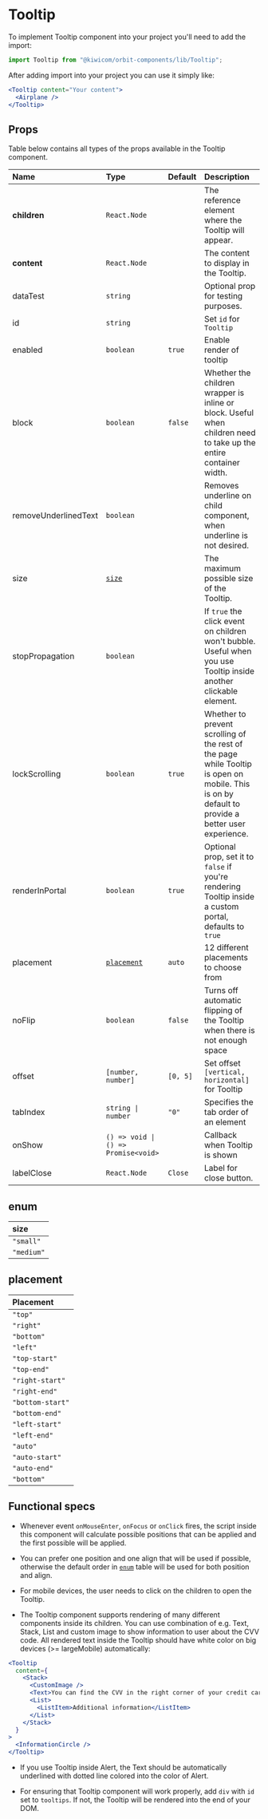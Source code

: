 # Tooltip

To implement Tooltip component into your project you'll need to add the import:

```jsx
import Tooltip from "@kiwicom/orbit-components/lib/Tooltip";
```

After adding import into your project you can use it simply like:

```jsx
<Tooltip content="Your content">
  <Airplane />
</Tooltip>
```

## Props

Table below contains all types of the props available in the Tooltip component.

| Name                 | Type                                | Default  | Description                                                                                                                                      |
| :------------------- | :---------------------------------- | :------- | :----------------------------------------------------------------------------------------------------------------------------------------------- |
| **children**         | `React.Node`                        |          | The reference element where the Tooltip will appear.                                                                                             |
| **content**          | `React.Node`                        |          | The content to display in the Tooltip.                                                                                                           |
| dataTest             | `string`                            |          | Optional prop for testing purposes.                                                                                                              |
| id                   | `string`                            |          | Set `id` for `Tooltip`                                                                                                                           |
| enabled              | `boolean`                           | `true`   | Enable render of tooltip                                                                                                                         |
| block                | `boolean`                           | `false`  | Whether the children wrapper is inline or block. Useful when children need to take up the entire container width.                                |
| removeUnderlinedText | `boolean`                           |          | Removes underline on child component, when underline is not desired.                                                                             |
| size                 | [`size`](#size)                     |          | The maximum possible size of the Tooltip.                                                                                                        |
| stopPropagation      | `boolean`                           |          | If `true` the click event on children won't bubble. Useful when you use Tooltip inside another clickable element.                                |
| lockScrolling        | `boolean`                           | `true`   | Whether to prevent scrolling of the rest of the page while Tooltip is open on mobile. This is on by default to provide a better user experience. |
| renderInPortal       | `boolean`                           | `true`   | Optional prop, set it to `false` if you're rendering Tooltip inside a custom portal, defaults to `true`                                          |
| placement            | [`placement`](#placement)           | `auto`   | 12 different placements to choose from                                                                                                           |
| noFlip               | `boolean`                           | `false`  | Turns off automatic flipping of the Tooltip when there is not enough space                                                                       |
| offset               | `[number, number]`                  | `[0, 5]` | Set offset `[vertical, horizontal]` for Tooltip                                                                                                  |
| tabIndex             | `string \| number`                  | `"0"`    | Specifies the tab order of an element                                                                                                            |
| onShow               | `() => void \| () => Promise<void>` |          | Callback when Tooltip is shown                                                                                                                   |
| labelClose           | `React.Node`                        | `Close`  | Label for close button.                                                                                                                          |

## enum

| size       |
| :--------- |
| `"small"`  |
| `"medium"` |

## placement

| Placement        |
| :--------------- |
| `"top"`          |
| `"right"`        |
| `"bottom"`       |
| `"left"`         |
| `"top-start"`    |
| `"top-end"`      |
| `"right-start"`  |
| `"right-end"`    |
| `"bottom-start"` |
| `"bottom-end"`   |
| `"left-start"`   |
| `"left-end"`     |
| `"auto"`         |
| `"auto-start"`   |
| `"auto-end"`     |
| `"bottom"`       |

## Functional specs

- Whenever event `onMouseEnter`, `onFocus` or `onClick` fires, the script inside this component will calculate possible positions that can be applied and the first possible will be applied.

- You can prefer one position and one align that will be used if possible, otherwise the default order in [`enum`](#enum) table will be used for both position and align.

- For mobile devices, the user needs to click on the children to open the Tooltip.

- The Tooltip component supports rendering of many different components inside its children. You can use combination of e.g. Text, Stack, List and custom image to show information to user about the CVV code. All rendered text inside the Tooltip should have white color on big devices (>= largeMobile) automatically:

```jsx
<Tooltip
  content={
    <Stack>
      <CustomImage />
      <Text>You can find the CVV in the right corner of your credit card.</Text>
      <List>
        <ListItem>Additional information</ListItem>
      </List>
    </Stack>
  }
>
  <InformationCircle />
</Tooltip>
```

- If you use Tooltip inside Alert, the Text should be automatically underlined with dotted line colored into the color of Alert.

- For ensuring that Tooltip component will work properly, add `div` with `id` set to `tooltips`. If not, the Tooltip will be rendered into the end of your DOM.
